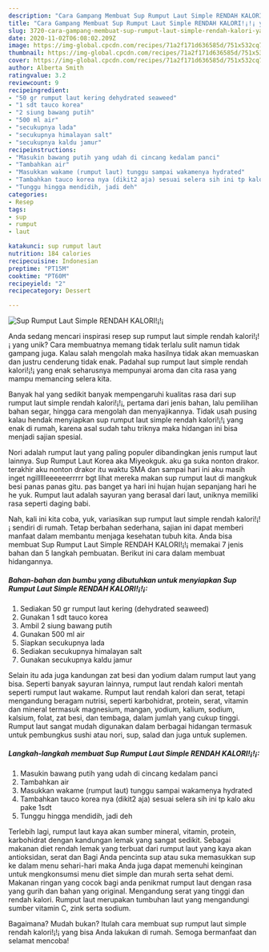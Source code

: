 ```yaml
---
description: "Cara Gampang Membuat Sup Rumput Laut Simple RENDAH KALORI!¡!¡ yang Enak"
title: "Cara Gampang Membuat Sup Rumput Laut Simple RENDAH KALORI!¡!¡ yang Enak"
slug: 3720-cara-gampang-membuat-sup-rumput-laut-simple-rendah-kalori-yang-enak
date: 2020-11-02T06:08:02.209Z
image: https://img-global.cpcdn.com/recipes/71a2f171d636585d/751x532cq70/sup-rumput-laut-simple-rendah-kalori-foto-resep-utama.jpg
thumbnail: https://img-global.cpcdn.com/recipes/71a2f171d636585d/751x532cq70/sup-rumput-laut-simple-rendah-kalori-foto-resep-utama.jpg
cover: https://img-global.cpcdn.com/recipes/71a2f171d636585d/751x532cq70/sup-rumput-laut-simple-rendah-kalori-foto-resep-utama.jpg
author: Alberta Smith
ratingvalue: 3.2
reviewcount: 9
recipeingredient:
- "50 gr rumput laut kering dehydrated seaweed"
- "1 sdt tauco korea"
- "2 siung bawang putih"
- "500 ml air"
- "secukupnya lada"
- "secukupnya himalayan salt"
- "secukupnya kaldu jamur"
recipeinstructions:
- "Masukin bawang putih yang udah di cincang kedalam panci"
- "Tambahkan air"
- "Masukkan wakame (rumput laut) tunggu sampai wakamenya hydrated"
- "Tambahkan tauco korea nya (dikit2 aja) sesuai selera sih ini tp kalo aku pake 1sdt"
- "Tunggu hingga mendidih, jadi deh"
categories:
- Resep
tags:
- sup
- rumput
- laut

katakunci: sup rumput laut 
nutrition: 184 calories
recipecuisine: Indonesian
preptime: "PT15M"
cooktime: "PT60M"
recipeyield: "2"
recipecategory: Dessert

---
```



![Sup Rumput Laut Simple RENDAH KALORI!¡!¡](https://img-global.cpcdn.com/recipes/71a2f171d636585d/751x532cq70/sup-rumput-laut-simple-rendah-kalori-foto-resep-utama.jpg)

Anda sedang mencari inspirasi resep sup rumput laut simple rendah kalori!¡!¡ yang unik? Cara membuatnya memang tidak terlalu sulit namun tidak gampang juga. Kalau salah mengolah maka hasilnya tidak akan memuaskan dan justru cenderung tidak enak. Padahal sup rumput laut simple rendah kalori!¡!¡ yang enak seharusnya mempunyai aroma dan cita rasa yang mampu memancing selera kita.

Banyak hal yang sedikit banyak mempengaruhi kualitas rasa dari sup rumput laut simple rendah kalori!¡!¡, pertama dari jenis bahan, lalu pemilihan bahan segar, hingga cara mengolah dan menyajikannya. Tidak usah pusing kalau hendak menyiapkan sup rumput laut simple rendah kalori!¡!¡ yang enak di rumah, karena asal sudah tahu triknya maka hidangan ini bisa menjadi sajian spesial.

Nori adalah rumput laut yang paling populer dibandingkan jenis rumput laut lainnya. Sup Rumput Laut Korea aka Miyeokguk. aku ga suka nonton drakor. terakhir aku nonton drakor itu waktu SMA dan sampai hari ini aku masih inget ngillllleeeeeerrrrr bgt lihat mereka makan sup rumput laut di mangkuk besi panas panas gitu. pas banget ya hari ini hujan hujan sepanjang hari he he yuk. Rumput laut adalah sayuran yang berasal dari laut, uniknya memiliki rasa seperti daging babi.


Nah, kali ini kita coba, yuk, variasikan sup rumput laut simple rendah kalori!¡!¡ sendiri di rumah. Tetap berbahan sederhana, sajian ini dapat memberi manfaat dalam membantu menjaga kesehatan tubuh kita. Anda bisa membuat Sup Rumput Laut Simple RENDAH KALORI!¡!¡ memakai 7 jenis bahan dan 5 langkah pembuatan. Berikut ini cara dalam membuat hidangannya.

<!--inarticleads1-->

##### Bahan-bahan dan bumbu yang dibutuhkan untuk menyiapkan Sup Rumput Laut Simple RENDAH KALORI!¡!¡:

1. Sediakan 50 gr rumput laut kering (dehydrated seaweed)
1. Gunakan 1 sdt tauco korea
1. Ambil 2 siung bawang putih
1. Gunakan 500 ml air
1. Siapkan secukupnya lada
1. Sediakan secukupnya himalayan salt
1. Gunakan secukupnya kaldu jamur


Selain itu ada juga kandungan zat besi dan yodium dalam rumput laut yang bisa. Seperti banyak sayuran lainnya, rumput laut rendah kalori mentah seperti rumput laut wakame. Rumput laut rendah kalori dan serat, tetapi mengandung beragam nutrisi, seperti karbohidrat, protein, serat, vitamin dan mineral termasuk magnesium, mangan, yodium, kalium, sodium, kalsium, folat, zat besi, dan tembaga, dalam jumlah yang cukup tinggi. Rumput laut sangat mudah digunakan dalam berbagai hidangan termasuk untuk pembungkus sushi atau nori, sup, salad dan juga untuk suplemen. 

<!--inarticleads2-->

##### Langkah-langkah membuat Sup Rumput Laut Simple RENDAH KALORI!¡!¡:

1. Masukin bawang putih yang udah di cincang kedalam panci
1. Tambahkan air
1. Masukkan wakame (rumput laut) tunggu sampai wakamenya hydrated
1. Tambahkan tauco korea nya (dikit2 aja) sesuai selera sih ini tp kalo aku pake 1sdt
1. Tunggu hingga mendidih, jadi deh


Terlebih lagi, rumput laut kaya akan sumber mineral, vitamin, protein, karbohidrat dengan kandungan lemak yang sangat sedikit. Sebagai makanan diet rendah lemak yang terbuat dari rumput laut yang kaya akan antioksidan, serat dan Bagi Anda pencinta sup atau suka memasukkan sup ke dalam menu sehari-hari maka Anda juga dapat memenuhi keinginan untuk mengkonsumsi menu diet simple dan murah serta sehat demi. Makanan ringan yang cocok bagi anda penikmat rumput laut dengan rasa yang gurih dan bahan yang original. Mengandung serat yang tinggi dan rendah kalori. Rumput laut merupakan tumbuhan laut yang mengandungi sumber vitamin C, zink serta sodium. 

Bagaimana? Mudah bukan? Itulah cara membuat sup rumput laut simple rendah kalori!¡!¡ yang bisa Anda lakukan di rumah. Semoga bermanfaat dan selamat mencoba!
